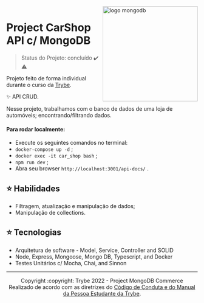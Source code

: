 <img src="https://webimages.mongodb.com/_com_assets/cms/kv2nhs54xuyb0x68s-DB_Illustration.svg?ixlib=js-3.6.0&auto=format%2Ccompress&w=441" alt="logo mongodb" width="250px" align="right">

# Project CarShop API c/ MongoDB
> Status do Projeto: concluído :heavy_check_mark: :warning:

<p>Projeto feito de forma individual durante o curso da <a href="https://www.betrybe.com">Trybe</a>. </p>
<p>✨ API CRUD.</p>
<p>Nesse projeto, trabalhamos com o banco de dados de uma loja de automóveis; encontrando/filtrando dados. </p>
<h4>Para rodar localmente:</h4>
<ul>
 <li>Execute os seguintes comandos no terminal: </li>
 <li><code>docker-compose up -d</code> ;</li>
 <li><code>docker exec -it car_shop bash</code> ;</li>
 <li><code>npm run dev</code> ;</li>
 <li>Abra seu browser <code>http://localhost:3001/api-docs/</code> .</li>
</ul>

## :star: Habilidades 
  * Filtragem, atualização e manipulação de dados;
  * Manipulação de collections.
  
## :star: Tecnologias
  * Arquitetura de software - Model, Service, Controller and SOLID
  * Node, Express, Mongoose, Mongo DB, Typescript, and Docker
  * Testes Unitários c/ Mocha, Chai, and Sinnon

<hr/>

<div align="center">Copyright :copyright: Trybe 2022 - Project MongoDB Commerce
<br/>
Realizado de acordo com as diretrizes do <a href="https://blog.betrybe.com/wp-content/uploads/2020/12/Código-de-Conduta-Trybe-1.pdf" >Código de Conduta e do Manual da Pessoa Estudante da Trybe</a>.</div>

